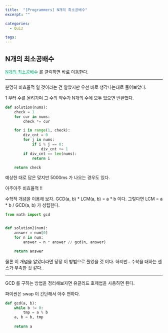 ```yaml
---
title:  "[Programmers] N개의 최소공배수"
excerpt: ""

categories:
  - Quiz

tags:
---
```


## N개의 최소공배수

<a href="https://programmers.co.kr/learn/courses/30/lessons/12953" style="color:#0FA678" target="_blank">N개의 최소공배수</a> 를 클릭하면 바로 이동한다.

---

분명히 비효율적 일 것이라는 건 알았지만 우선 바로 생각나는대로 풀어보았다.

1 부터 수를 올려가며 그 수의 약수가 N개의 수에 모두 있으면 반환했다.

```python
def solution(nums):
    check = 1
    for cur in nums:
        check *= cur

    for i in range(1, check):
        div_cnt = 0
        for j in nums:
            if i % j == 0:
                div_cnt += 1
        if div_cnt == len(nums):
            return i

    return check
```

예상한 대로 답은 맞지만 5000ms 가 나오는 경우도 있다.

아주아주 비효율적 !!

수학적 개념을 이용해 보자. GCD(a, b) * LCM(a, b) = a * b 이다. 그렇다면 LCM = a * b / GCD(a, b) 가 성립한다.

```python
from math import gcd


def solution2(num):
    answer = num[0]
    for n in num:
        answer = n * answer // gcd(n, answer)

    return answer
```

물론 이 개념을 알았더라면 당장 이 방법으로 풀었을 것 이다. 하지만.. 수학을 대하는 센스가 부족한 것 같다..

---

GCD 를 구하는 방법을 정리해보자면 유클리드 호제법을 사용하면 된다.

파이썬은 swap 이 간단해서 아주 편하다.

```python
def gcd(a, b):
	while b != 0:
		tmp = a % b
    a, b = b, tmp
    
	return a
```

